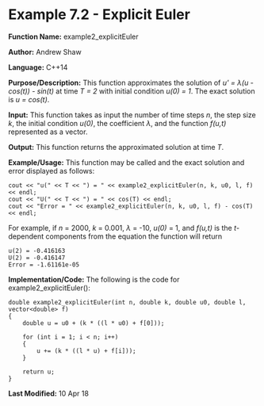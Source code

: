 # Example 7.2 - Explicit Euler

**Function Name:** example2_explicitEuler

**Author:** Andrew Shaw

**Language:** C++14

**Purpose/Description:** This function approximates the solution of *u' = &lambda;(u - cos(t)) - sin(t)* at time *T = 2* with initial condition *u(0) = 1*. The exact solution is *u = cos(t)*.

**Input:** This function takes as input the number of time steps *n*, the step size *k*, the initial condition *u(0)*, the coefficient *&lambda;*, and the function *f(u,t)* represented as a vector.

**Output:** This function returns the approximated solution at time *T*.

**Example/Usage:** This function may be called and the exact solution and error displayed as follows:
~~~~
cout << "u(" << T << ") = " << example2_explicitEuler(n, k, u0, l, f) << endl;
cout << "U(" << T << ") = " << cos(T) << endl;
cout << "Error = " << example2_explicitEuler(n, k, u0, l, f) - cos(T) << endl;
~~~~
For example, if *n* = 2000, *k* = 0.001, *&lambda;* = -10, *u(0)* = 1, and *f(u,t)* is the *t*-dependent components from the equation the function will return
~~~~
u(2) = -0.416163
U(2) = -0.416147
Error = -1.61161e-05
~~~~
**Implementation/Code:** The following is the code for example2_explicitEuler():
~~~~
double example2_explicitEuler(int n, double k, double u0, double l, vector<double> f)
{
	double u = u0 + (k * ((l * u0) + f[0]));

	for (int i = 1; i < n; i++)
	{
		u += (k * ((l * u) + f[i]));
	}

	return u;
}
~~~~
**Last Modified:** 10 Apr 18
